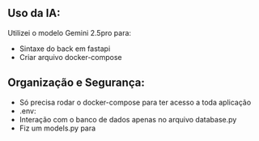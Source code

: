 ## Uso da IA:
Utilizei o modelo Gemini 2.5pro para:
- Sintaxe do back em fastapi
- Criar arquivo docker-compose

## Organização e Segurança:
- Só precisa rodar o docker-compose para ter acesso a toda aplicação
- .env:
- Interação com o banco de dados apenas no arquivo database.py
- Fiz um models.py para
